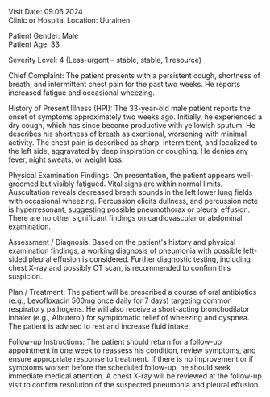 Visit Date: 09.06.2024  
Clinic or Hospital Location: Uurainen  

Patient Gender: Male  
Patient Age: 33  

Severity Level: 4 (Less-urgent – stable, stable, 1 resource)

Chief Complaint: The patient presents with a persistent cough, shortness of breath, and intermittent chest pain for the past two weeks. He reports increased fatigue and occasional wheezing.

History of Present Illness (HPI): The 33-year-old male patient reports the onset of symptoms approximately two weeks ago. Initially, he experienced a dry cough, which has since become productive with yellowish sputum. He describes his shortness of breath as exertional, worsening with minimal activity. The chest pain is described as sharp, intermittent, and localized to the left side, aggravated by deep inspiration or coughing. He denies any fever, night sweats, or weight loss.

Physical Examination Findings: On presentation, the patient appears well-groomed but visibly fatigued. Vital signs are within normal limits. Auscultation reveals decreased breath sounds in the left lower lung fields with occasional wheezing. Percussion elicits dullness, and percussion note is hyperresonant, suggesting possible pneumothorax or pleural effusion. There are no other significant findings on cardiovascular or abdominal examination.

Assessment / Diagnosis: Based on the patient's history and physical examination findings, a working diagnosis of pneumonia with possible left-sided pleural effusion is considered. Further diagnostic testing, including chest X-ray and possibly CT scan, is recommended to confirm this suspicion.

Plan / Treatment: The patient will be prescribed a course of oral antibiotics (e.g., Levofloxacin 500mg once daily for 7 days) targeting common respiratory pathogens. He will also receive a short-acting bronchodilator inhaler (e.g., Albuterol) for symptomatic relief of wheezing and dyspnea. The patient is advised to rest and increase fluid intake.

Follow-up Instructions: The patient should return for a follow-up appointment in one week to reassess his condition, review symptoms, and ensure appropriate response to treatment. If there is no improvement or if symptoms worsen before the scheduled follow-up, he should seek immediate medical attention. A chest X-ray will be reviewed at the follow-up visit to confirm resolution of the suspected pneumonia and pleural effusion.